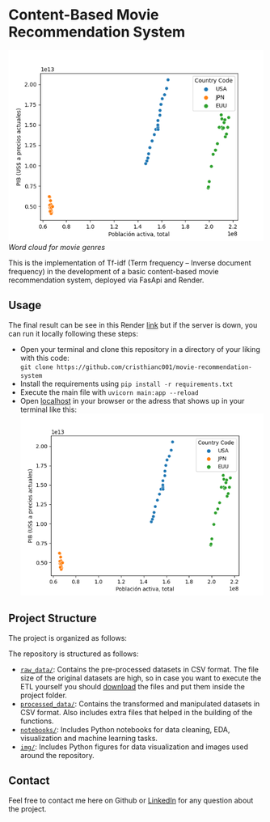 # Content-Based Movie Recommendation System

![Word cloud for movie genres](https://raw.githubusercontent.com/cristhianc001/videogame-data-analysis/main/visualizations/gdp-population-scatterplot.png)  
*Word cloud for movie genres*


This is the implementation of Tf-idf (Term frequency – Inverse document frequency) in the development of a basic content-based movie recommendation system, deployed via FasApi and Render.

## Usage

The final result can be see in this Render [link](https://movie-recommendation-system-gbft.onrender.com/) but if the server is down, you can run it locally following these steps:

- Open your terminal and clone this repository in a directory of your liking with this code:<br>
`git clone https://github.com/cristhianc001/movie-recommendation-system`
- Install the requirements using `pip install -r requirements.txt`
- Execute the main file with `uvicorn main:app --reload`
- Open [localhost](http://localhost:8000/) in your browser or the adress that shows up in your terminal like this:
![Terminal after executing Uvicorn](https://raw.githubusercontent.com/cristhianc001/videogame-data-analysis/main/visualizations/gdp-population-scatterplot.png) 


## Project Structure

The project is organized as follows:

The repository is structured as follows:

- [`raw_data/`](raw_data/): Contains the pre-processed datasets in CSV format. The file size of the original datasets are high, so in case you want to execute the ETL yourself you should [download](https://drive.google.com/drive/folders/1RN0PqQ4cq9jMhDk1jx4S5OXc3Q5eHpco?usp=sharing) the files and put them inside the project folder. 
- [`processed_data/`](processed_data/): Contains the transformed and manipulated datasets in CSV format. Also includes extra files that helped in the building of the functions.
- [`notebooks/`](notebooks/): Includes Python notebooks for data cleaning, EDA, visualization and machine learning tasks. 
- [`img/`](img/): Includes Python figures for data visualization and images used around the repository.

## Contact

 Feel free to contact me here on Github or [LinkedIn](https://www.linkedin.com/in/cristhiancastro/) for any question about the project.
  